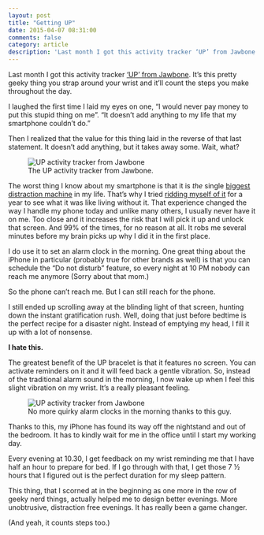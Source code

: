 ```yaml
---
layout: post
title: "Getting UP"
date: 2015-04-07 08:31:00
comments: false
category: article
description: 'Last month I got this activity tracker ‘UP’ from Jawbone. It’s this pretty geeky thing you strap around your wrist and it’ll count the steps you make throughout the day.'
---
```


Last month I got this activity tracker [‘UP’ from Jawbone](https://jawbone.com/up). It’s this pretty geeky thing you strap around your wrist and it’ll count the steps you make throughout the day.

I laughed the first time I laid my eyes on one, “I would never pay money to put this stupid thing on me”. “It doesn’t add anything to my life that my smartphone couldn’t do.”

Then I realized that the value for this thing laid in the reverse of that last statement. It doesn’t add anything, but it takes away some. Wait, what?

<figure>
    <img 
        srcset="
        {{siteurl}}/assets/images/journal/up-bracelet-400.jpg 400w,
        {{siteurl}}/assets/images/journal/up-bracelet-600.jpg 600w,
        {{siteurl}}/assets/images/journal/up-bracelet-800.jpg 800w,
        {{siteurl}}/assets/images/journal/up-bracelet-1000.jpg 1000w,
        {{siteurl}}/assets/images/journal/up-bracelet-1400.jpg 1400w"
        src="{{siteurl}}/assets/images/spacer.png"
        sizes="(min-width: 74em) 49em, 100%"
        alt="UP activity tracker from Jawbone"
    >
    <figcaption>The UP activity tracker from Jawbone.</figcaption>
</figure>

The worst thing I know about my smartphone is that it is *the* single [biggest distraction machine](/journal/a-1000-distractions-in-your-pocket) in my life. That’s why I tried [ridding myself of it](/journal/awareness/) for a year to see what it was like living without it. That experience changed the way I handle my phone today and unlike many others, I usually never have it on me. Too close and it increases the risk that I will pick it up and unlock that screen. And 99% of the times, for no reason at all. It robs me several minutes before my brain picks up why I did it in the first place.

I do use it to set an alarm clock in the morning. One great thing about the iPhone in particular (probably true for other brands as well) is that you can schedule the “Do not disturb” feature, so every night at 10 PM nobody can reach me anymore (Sorry about that mom.)

So the phone can’t reach me. But I can still reach for the phone.

I still ended up scrolling away at the blinding light of that screen, hunting down the instant gratification rush. Well, doing that just before bedtime is the perfect recipe for a disaster night. Instead of emptying my head, I fill it up with a lot of nonsense.

**I hate this.**

The greatest benefit of the UP bracelet is that it features no screen. You can activate reminders on it and it will feed back a gentle vibration. So, instead of the traditional alarm sound in the morning, I now wake up when I feel this slight vibration on my wrist. It’s a really pleasant feeling.

<figure>
    <img 
        srcset="
        {{siteurl}}/assets/images/journal/up-bracelet-2-400.jpg 400w,
        {{siteurl}}/assets/images/journal/up-bracelet-2-600.jpg 600w,
        {{siteurl}}/assets/images/journal/up-bracelet-2-800.jpg 800w,
        {{siteurl}}/assets/images/journal/up-bracelet-2-1000.jpg 1000w,
        {{siteurl}}/assets/images/journal/up-bracelet-2-1400.jpg 1400w"
        src="{{siteurl}}/assets/images/spacer.png"
        sizes="(min-width: 74em) 49em, 100%"
        alt="UP activity tracker from Jawbone"
    >
    <figcaption>No more quirky alarm clocks in the morning thanks to this guy.</figcaption>
</figure>

Thanks to this, my iPhone has found its way off the nightstand and out of the bedroom. It has to kindly wait for me in the office until I start my working day.

Every evening at 10.30, I get feedback on my wrist reminding me that I have half an hour to prepare for bed. If I go through with that, I get those 7 ½ hours that I figured out is the perfect duration for my sleep pattern.

This thing, that I scorned at in the beginning as one more in the row of geeky nerd things, actually helped me to design better evenings. More unobtrusive, distraction free evenings. It has really been a game changer.

(And yeah, it counts steps too.)
